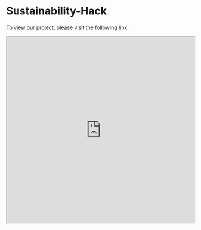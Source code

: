# Sustainability-Hack

To view our project, please visit the following link:


<iframe src="https://ABHIJATSARARI.github.io/Sustainability-Hack/ideatation/dashboard.html" width="100%" height="500px"></iframe>
